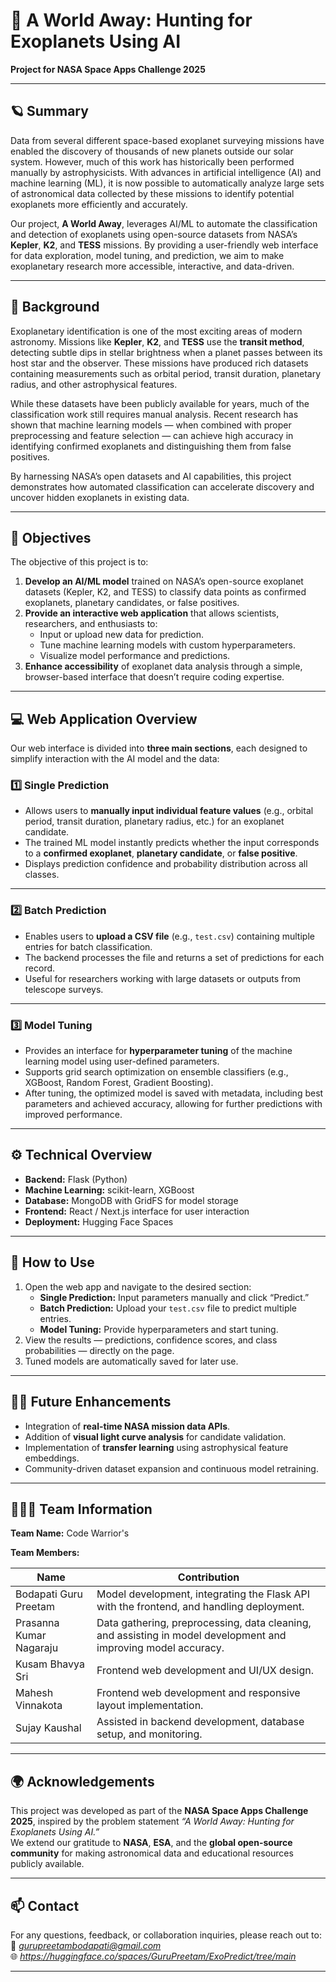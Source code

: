 # 🌌 A World Away: Hunting for Exoplanets Using AI

**Project for NASA Space Apps Challenge 2025**

---

## 🪐 Summary

Data from several different space-based exoplanet surveying missions have enabled the discovery of thousands of new planets outside our solar system. However, much of this work has historically been performed manually by astrophysicists. With advances in artificial intelligence (AI) and machine learning (ML), it is now possible to automatically analyze large sets of astronomical data collected by these missions to identify potential exoplanets more efficiently and accurately.  

Our project, **A World Away**, leverages AI/ML to automate the classification and detection of exoplanets using open-source datasets from NASA’s **Kepler**, **K2**, and **TESS** missions. By providing a user-friendly web interface for data exploration, model tuning, and prediction, we aim to make exoplanetary research more accessible, interactive, and data-driven.

---

## 🌠 Background

Exoplanetary identification is one of the most exciting areas of modern astronomy. Missions like **Kepler**, **K2**, and **TESS** use the **transit method**, detecting subtle dips in stellar brightness when a planet passes between its host star and the observer. These missions have produced rich datasets containing measurements such as orbital period, transit duration, planetary radius, and other astrophysical features.  

While these datasets have been publicly available for years, much of the classification work still requires manual analysis. Recent research has shown that machine learning models — when combined with proper preprocessing and feature selection — can achieve high accuracy in identifying confirmed exoplanets and distinguishing them from false positives.  

By harnessing NASA’s open datasets and AI capabilities, this project demonstrates how automated classification can accelerate discovery and uncover hidden exoplanets in existing data.

---

## 🎯 Objectives

The objective of this project is to:

1. **Develop an AI/ML model** trained on NASA’s open-source exoplanet datasets (Kepler, K2, and TESS) to classify data points as confirmed exoplanets, planetary candidates, or false positives.  
2. **Provide an interactive web application** that allows scientists, researchers, and enthusiasts to:
   - Input or upload new data for prediction.  
   - Tune machine learning models with custom hyperparameters.  
   - Visualize model performance and predictions.  
3. **Enhance accessibility** of exoplanet data analysis through a simple, browser-based interface that doesn’t require coding expertise.

---

## 💻 Web Application Overview

Our web interface is divided into **three main sections**, each designed to simplify interaction with the AI model and the data:

### 1️⃣ Single Prediction
- Allows users to **manually input individual feature values** (e.g., orbital period, transit duration, planetary radius, etc.) for an exoplanet candidate.  
- The trained ML model instantly predicts whether the input corresponds to a **confirmed exoplanet**, **planetary candidate**, or **false positive**.  
- Displays prediction confidence and probability distribution across all classes.

---

### 2️⃣ Batch Prediction
- Enables users to **upload a CSV file** (e.g., `test.csv`) containing multiple entries for batch classification.  
- The backend processes the file and returns a set of predictions for each record.  
- Useful for researchers working with large datasets or outputs from telescope surveys.

---

### 3️⃣ Model Tuning
- Provides an interface for **hyperparameter tuning** of the machine learning model using user-defined parameters.  
- Supports grid search optimization on ensemble classifiers (e.g., XGBoost, Random Forest, Gradient Boosting).  
- After tuning, the optimized model is saved with metadata, including best parameters and achieved accuracy, allowing for further predictions with improved performance.

---

## ⚙️ Technical Overview

- **Backend:** Flask (Python)  
- **Machine Learning:** scikit-learn, XGBoost  
- **Database:** MongoDB with GridFS for model storage  
- **Frontend:** React / Next.js interface for user interaction  
- **Deployment:** Hugging Face Spaces  

---

## 🚀 How to Use

1. Open the web app and navigate to the desired section:
   - **Single Prediction:** Input parameters manually and click “Predict.”  
   - **Batch Prediction:** Upload your `test.csv` file to predict multiple entries.  
   - **Model Tuning:** Provide hyperparameters and start tuning.  
2. View the results — predictions, confidence scores, and class probabilities — directly on the page.  
3. Tuned models are automatically saved for later use.

---

## 👩‍🚀 Future Enhancements

- Integration of **real-time NASA mission data APIs**.  
- Addition of **visual light curve analysis** for candidate validation.  
- Implementation of **transfer learning** using astrophysical feature embeddings.  
- Community-driven dataset expansion and continuous model retraining.

---

## 🧑‍🤝‍🧑 Team Information

**Team Name:** Code Warrior's

**Team Members:**  

| Name | Contribution  |
|------|------|
| Bodapati Guru Preetam | Model development, integrating the Flask API with the frontend, and handling deployment.
| Prasanna Kumar Nagaraju | Data gathering, preprocessing, data cleaning, and assisting in model development and improving model accuracy.
| Kusam Bhavya Sri | Frontend web development and UI/UX design. 
| Mahesh Vinnakota | Frontend web development and responsive layout implementation.
| Sujay Kaushal | Assisted in backend development, database setup, and monitoring.

---

## 🌍 Acknowledgements

This project was developed as part of the **NASA Space Apps Challenge 2025**, inspired by the problem statement *“A World Away: Hunting for Exoplanets Using AI.”*  
We extend our gratitude to **NASA**, **ESA**, and the **global open-source community** for making astronomical data and educational resources publicly available.

---

## 📫 Contact

For any questions, feedback, or collaboration inquiries, please reach out to:  
📧 *gurupreetambodapati@gmail.com*  
🌐 *https://huggingface.co/spaces/GuruPreetam/ExoPredict/tree/main*  

---
